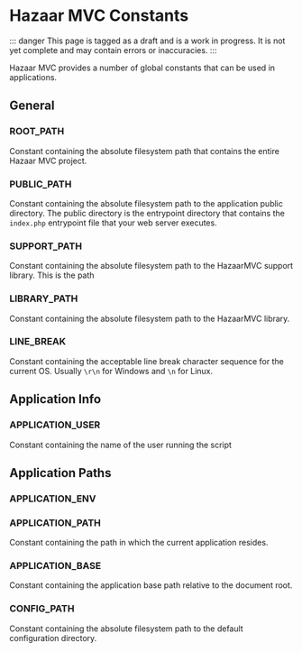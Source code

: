 # Hazaar MVC Constants

::: danger
This page is tagged as a draft and is a work in progress.  It is not yet complete and may contain errors or inaccuracies.
:::

Hazaar MVC provides a number of global constants that can be used in applications.

## General

### ROOT_PATH

Constant containing the absolute filesystem path that contains the entire Hazaar MVC project.

### PUBLIC_PATH

Constant containing the absolute filesystem path to the application public directory.  The public directory is the entrypoint directory that contains the `index.php` entrypoint file that your web server executes.
 
### SUPPORT_PATH

Constant containing the absolute filesystem path to the HazaarMVC support library.  This is the path

### LIBRARY_PATH

Constant containing the absolute filesystem path to the HazaarMVC library.

### LINE_BREAK

Constant containing the acceptable line break character sequence for the current OS.  Usually `\r\n` for Windows and `\n` for Linux.

## Application Info

### APPLICATION_USER

Constant containing the name of the user running the script

## Application Paths

### APPLICATION_ENV

### APPLICATION_PATH

Constant containing the path in which the current application resides.

### APPLICATION_BASE

Constant containing the application base path relative to the document root.

### CONFIG_PATH

Constant containing the absolute filesystem path to the default configuration directory.
